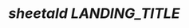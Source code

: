 ---
title: "___sheetald LANDING_TITLE___"
sort_by: "___SORT_BY___"

extra:
  lead: "___LANDING_DESCRIPTION___"
  url: "/docs/___LANDING_PAGE___"
  url_button: "___LANDING_BUTTON___"
---